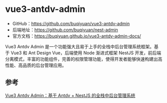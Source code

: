 # vue3-antdv-admin

- GitHub：https://github.com/buqiyuan/vue3-antdv-admin
- 后端地址：https://github.com/buqiyuan/nest-admin
- 官方文档：https://buqiyuan.github.io/vue3-antdv-admin-docs/

Vue3 Antdv Admin 是一个功能强大且易于上手的全栈中后台管理系统框架。基于 Vue3 和 Ant Design Vue，后端使用 Node 渐进式框架 NestJS 开发，前后端分离模式，丰富的功能组件，完善的权限管理功能，使得开发者能够快速构建出高性能、高品质的后台管理应用。

## 参考

[Vue3 Antdv Admin：基于 Antdv + NestJS 的全栈中后台管理系统](https://mp.weixin.qq.com/s/R9SUsxi04TSL5KlcsxmGng)
